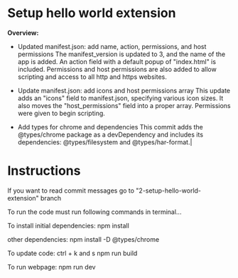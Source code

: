 # Setup hello world extension

**Overview:** 

- Updated manifest.json: add name, action, permissions, and host permissions 
The manifest\_version is updated to 3, and the name of the app is added. An action field with a default popup of "index.html" is included. Permissions and host permissions are also added to allow scripting and access to all http and https websites.

- Update manifest.json: add icons and host permissions array
This update adds an "icons" field to manifest.json, specifying various icon sizes. It also moves the "host_permissions" field into a proper array. Permissions were given to begin scripting.

- Add types for chrome and dependencies
This commit adds the @types/chrome package as a devDependency and includes its dependencies: @types/filesystem and @types/har-format.|


# Instructions

If you want to read commit messages go to "2-setup-hello-world-extension" branch

To run the code must run following commands in terminal...

To install initial dependencies:
npm install

other dependencies:
npm install -D @types/chrome

To update code: 
ctrl + k and s
npm run build

To run webpage:
npm run dev


